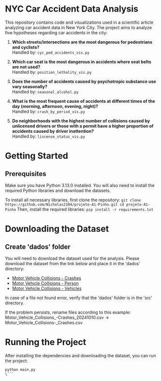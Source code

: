 # NYC Car Accident Data Analysis

This repository contains code and visualizations used in a scientific article analyzing car accident data in New York City. The project aims to analyze five hypotheses regarding car accidents in the city:

1. **Which streets/intersections are the most dangerous for pedestrians and cyclists?**  
   Handled by: `cyc_ped_accidents_vis.py`

2. **Which car seat is the most dangerous in accidents where seat belts are not used?**  
   Handled by: `position_lethality_vis.py`

3. **Does the number of accidents caused by psychotropic substance use vary seasonally?**  
   Handled by: `seasonal_alcohol.py`

4. **What is the most frequent cause of accidents at different times of the day (morning, afternoon, evening, night)?**  
   Handled by: `crash_by_period_vis.py`

5. **Do neighborhoods with the highest number of collisions caused by unlicensed drivers or those with a permit have a higher proportion of accidents caused by driver inattention?**  
   Handled by: `liscense_status_vis.py`
# Getting Started

## Prerequisites

Make sure you have Python 3.13.0 installed. You will also need to install the required Python libraries and download the datasets.

To install all necessary libraries, first clone the repository:
``
git clone https://github.com/Nicholas2104/projeto-A1-Pinho.git
cd projeto-A1-Pinho
``
Then, install the required libraries:
``pip install -r requirements.txt``

# Downloading the Dataset

## Create 'dados' folder

You will need to download the dataset used for the analysis. Please download the dataset from the link below and place it in the 'dados' directory:

- [Motor Vehicle Collisions - Crashes](https://data.cityofnewyork.us/Public-Safety/Motor-Vehicle-Collisions-Crashes/h9gi-nx95/about_data)
- [Motor Vehicle Collisions - Person](https://data.cityofnewyork.us/Public-Safety/Motor-Vehicle-Collisions-Person/f55k-p6yu/about_data)
- [Motor Vehicle Collisions - Vehicles](https://data.cityofnewyork.us/Public-Safety/Motor-Vehicle-Collisions-Vehicles/bm4k-52h4/about_data)

In case of a file not found error, verify that the 'dados' folder is in the 'src' directory.

If the problem persists, rename files according to this example:
Motor_Vehicle_Collisions_-Crashes_20241010.csv -> Motor_Vehicle_Collisions-_Crashes.csv

# Running the Project

After installing the dependencies and downloading the dataset, you can run the project:

```bash
python main.py
\```

